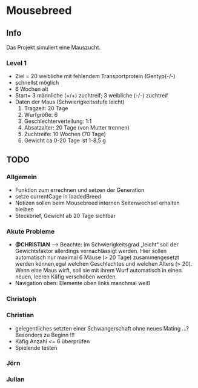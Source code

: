 # Mousebreed

## Info

Das Projekt simuliert eine Mauszucht.

### Level 1
- Ziel = 20 weibliche mit fehlendem Transportprotein (Gentyp(-/-) 
- schnellst möglich 
- 6 Wochen  alt
- Start= 3 männliche (+/+) zuchtreif; 3 weibliche (-/-) zuchtreif
- Daten der Maus (Schwierigkeitsstufe leicht)
    1. Tragzeit: 20 Tage
    2. Wurfgröße: 6
    3. Geschlechterverteilung: 1:1
    4. Absatzalter: 20 Tage (von Mutter trennen)
    5. Zuchtreife: 10 Wochen (70 Tage)
    6. Gewicht ca 0-20 Tage ist 1-8,5 g

## TODO

### Allgemein
- Funktion zum errechnen und setzen der Generation
- setze currentCage in loadedBreed
- Notizen sollen beim Mousebreed internen Seitenwechsel erhalten bleiben
- Steckbrief, Gewicht ab 20 Tage sichtbar

### Akute Probleme
- **@CHRISTIAN** --> Beachte: Im Schwierigkeitsgrad „leicht“ soll der Gewichtsfaktor allerdings vernachlässigt werden. 
 Hier sollen automatisch nur maximal 6 Mäuse (> 20 Tage) zusammengesetzt werden können,egal welchen Geschlechtes und welchen Alters (> 20). 
 Wenn eine Maus wirft, soll sie mit ihrem Wurf automatisch in einen neuen, leeren Käfig verschoben werden.
- Navigation oben: Elemente oben links manchmal weiß

### Christoph

### Christian
- gelegentliches setzten einer Schwangerschaft ohne neues Mating ...? Besonders zu Beginn !!!
- Käfig Anzahl <= 6 überprüfen
- Spielende testen 

### Jörn


### Julian